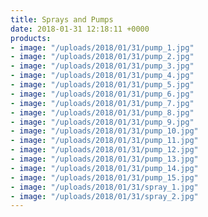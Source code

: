 ```yaml
---
title: Sprays and Pumps
date: 2018-01-31 12:18:11 +0000
products:
- image: "/uploads/2018/01/31/pump_1.jpg"
- image: "/uploads/2018/01/31/pump_2.jpg"
- image: "/uploads/2018/01/31/pump_3.jpg"
- image: "/uploads/2018/01/31/pump_4.jpg"
- image: "/uploads/2018/01/31/pump_5.jpg"
- image: "/uploads/2018/01/31/pump_6.jpg"
- image: "/uploads/2018/01/31/pump_7.jpg"
- image: "/uploads/2018/01/31/pump_8.jpg"
- image: "/uploads/2018/01/31/pump_9.jpg"
- image: "/uploads/2018/01/31/pump_10.jpg"
- image: "/uploads/2018/01/31/pump_11.jpg"
- image: "/uploads/2018/01/31/pump_12.jpg"
- image: "/uploads/2018/01/31/pump_13.jpg"
- image: "/uploads/2018/01/31/pump_14.jpg"
- image: "/uploads/2018/01/31/pump_15.jpg"
- image: "/uploads/2018/01/31/spray_1.jpg"
- image: "/uploads/2018/01/31/spray_2.jpg"
---
```

